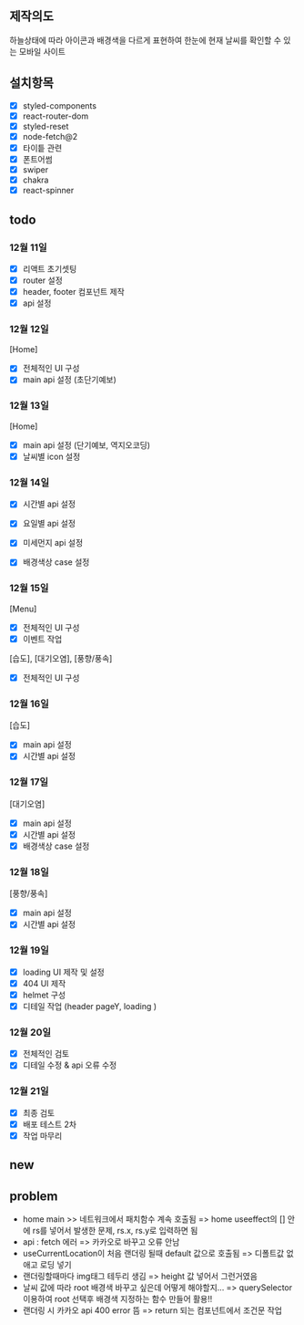 ## 제작의도

하늘상태에 따라 아이콘과 배경색을 다르게 표현하여 한눈에 현재 날씨를 확인할 수 있는 모바일 사이트

## 설치항목

- [x] styled-components
- [x] react-router-dom
- [x] styled-reset
- [x] node-fetch@2
- [x] 타이틑 관련
- [x] 폰트어썸
- [x] swiper
- [x] chakra
- [x] react-spinner

## todo

### 12월 11일

- [x] 리액트 초기셋팅
- [x] router 설정
- [x] header, footer 컴포넌트 제작
- [x] api 설정

### 12월 12일

[Home]

- [x] 전체적인 UI 구성
- [x] main api 설정 (초단기예보)

### 12월 13일

[Home]

- [x] main api 설정 (단기예보, 역지오코딩)
- [x] 날씨별 icon 설정

### 12월 14일

- [x] 시간별 api 설정
- [x] 요일별 api 설정

- [x] 미세먼지 api 설정
- [x] 배경색상 case 설정

### 12월 15일

[Menu]

- [x] 전체적인 UI 구성
- [x] 이벤트 작업

[습도], [대기오염], [풍향/풍속]

- [x] 전체적인 UI 구성

### 12월 16일

[습도]

- [x] main api 설정
- [x] 시간별 api 설정

### 12월 17일

[대기오염]

- [x] main api 설정
- [x] 시간별 api 설정
- [x] 배경색상 case 설정

### 12월 18일

[풍향/풍속]

- [x] main api 설정
- [x] 시간별 api 설정

### 12월 19일

- [x] loading UI 제작 및 설정
- [x] 404 UI 제작
- [x] helmet 구성
- [x] 디테일 작업 (header pageY, loading )

### 12월 20일

- [x] 전체적인 검토
- [x] 디테일 수정 & api 오류 수정

### 12월 21일

- [x] 최종 검토
- [x] 배포 테스트 2차
- [x] 작업 마무리

## new

## problem

- home main >> 네트워크에서 패치함수 계속 호출됨 => home useeffect의 [] 안에 rs를 넣어서 발생한 문제, rs.x, rs.y로 입력하면 됨
- api : fetch 에러 => 카카오로 바꾸고 오류 안남
- useCurrentLocation이 처음 랜더링 될때 default 값으로 호출됨 => 디폴트값 없애고 로딩 넣기
- 랜더링할때마다 img태그 테두리 생김 => height 값 넣어서 그런거였음
- 날씨 값에 따라 root 배경색 바꾸고 싶은데 어떻게 해야할지... => querySelector 이용하여 root 선택후 배경색 지정하는 함수 만들어 활용!!
- 랜더링 시 카카오 api 400 error 뜸 => return 되는 컴포넌트에서 조건문 작업
